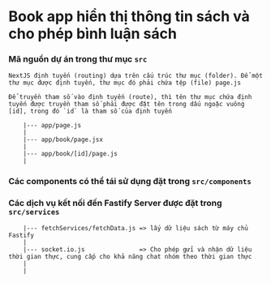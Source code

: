 # Book app hiển thị thông tin sách và cho phép bình luận sách

### Mã nguồn dự án trong thư mục `src`
    
    NextJS định tuyến (routing) dựa trên cấu trúc thư mục (folder). Để một thư mục được định tuyến, thư mục đó phải chứa tệp (file) page.js

    Để truyền tham số vào định tuyến (route), thì tên thư mục chứa định tuyến được truyền tham số phải được đặt tên trong dấu ngoặc vuông [id], trong đó `id` là tham số của định tuyến 

        |--- app/page.js
        |
        |--- app/book/page.jsx
        |
        |--- app/book/[id]/page.js
        |
    
    

### Các components có thể tái sử dụng đặt trong `src/components`

### Các dịch vụ kết nối đến Fastify Server được đặt trong `src/services`


        |--- fetchServices/fetchData.js => lấy dữ liệu sách từ máy chủ Fastify
        |
        |--- socket.io.js               => Cho phép gửi và nhận dữ liệu thời gian thực, cung cấp cho khả năng chat nhóm theo thời gian thực
        |
        |
        